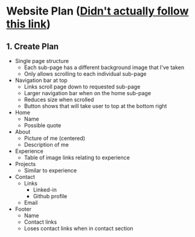 # Website Plan ([Didn't actually follow this link](https://www.websitebuilderexpert.com/designing-websites/))
## 1. Create Plan

* Single page structure
  * Each sub-page has a different background image that I've taken
  * Only allows scrolling to each individual sub-page
* Navigation bar at top
  * Links scroll page down to requested sub-page
  * Larger navigation bar when on the home sub-page
  * Reduces size when scrolled
  * Button shows that will take user to top at the bottom right
* Home
  * Name
  * Possible quote
* About
  * Picture of me (centered)
  * Description of me
* Experience
  * Table of image links relating to experience
* Projects
  * Similar to experience
* Contact
  * Links
    * Linked-in
    * Github profile
  * Email
* Footer
  * Name
  * Contact links
  * Loses contact links when in contact section
